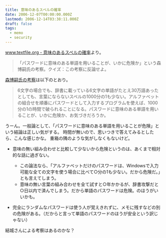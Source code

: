 ```yaml
---
title: 意味のあるスペルの確率
date: 2006-12-07T00:00:00.000Z
lastmod: 2006-12-14T03:38:11.000Z
draft: false
tags:
  - memo
  - security
---
```


[www.textfile.org - 意味のあるスペルの確率](http://d.hatena.ne.jp/textfile/20061127/spell)より。

> 「パスワードに意味のある単語を用いることが、いかに危険か」という森博嗣氏の考察。クイズ：この考察に反論せよ。

[森博嗣氏の考察](http://blog.mf-davinci.com/mori_log/archives/2006/11/post_389.php)は以下のとおり。

> 6文字の場合でも、辞書に載っている6文字の単語がたとえ30万語あったとしても、言葉にならないスペルの1000分の1も少ない。アルファベットの組合せを順番にパスワードとして入力するプログラムを使えば、1000分の1の時間で破られることになる。パスワードに意味のある単語を用いることが、いかに危険か、お気づきだろうか。

うーん。一般論として、「パスワードに意味のある単語を用いることが危険」という結論は正しい気がする。 時間が無いので、思いつきで答えてみるとしたら、こんな感じかな。 重箱の隅のような気がしなくもないけど。

* 意味の無い組み合わせと比較して少ないから危険というのは、あくまで相対的な話に過ぎない。

  * この論法なら、「アルファベットだけのパスワードは、Windowsで入力可能な全ての文字を使う場合に比べて○分の1も少ない。だから危険だ。」とも言えてしまう。
  * 意味の無い言葉の組み合わせを全て試すと○年かかるが、辞書攻撃だと○日以内で済んでしまう。だから単語のパスワードは危険。のほうがいいかも。

* 完全にランダムなパスワードは使う人が覚えきれずに、メモに残すなどの別の危険がある。（だからと言って単語のパスワードのほうが安全という訳じゃない）

結城さんによる考察はあるのかな？
